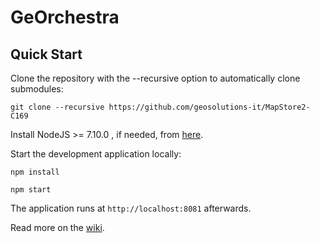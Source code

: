 GeOrchestra
==========

Quick Start
------------

Clone the repository with the --recursive option to automatically clone submodules:

`git clone --recursive https://github.com/geosolutions-it/MapStore2-C169`

Install NodeJS >= 7.10.0 , if needed, from [here](https://nodejs.org/en/download/releases/).

Start the development application locally:

`npm install`

`npm start`

The application runs at `http://localhost:8081` afterwards.

Read more on the [wiki](https://github.com/geosolutions-it/MapStore2-C169/wiki).
